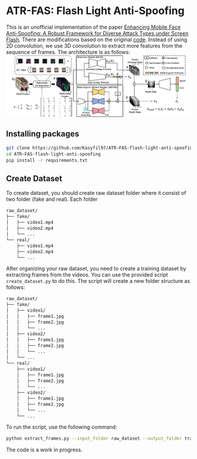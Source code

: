 # ATR-FAS: Flash Light Anti-Spoofing
This is an unofficial implementation of the paper [Enhancing Mobile Face Anti-Spoofing: A Robust Framework for Diverse Attack Types under Screen Flash](https://arxiv.org/abs/2308.15346). There are modifications based on the original [code](https://github.com/Chaochao-Lin/ATR-FAS). Instead of using 2D convolution, we use 3D convolution to extract more features from the sequence of frames. The architecture is as follows:
![fig2](https://github.com/Chaochao-Lin/ATR-FAS/blob/main/imgs/fig2.png)

## Installing packages
```bash
git clone https://github.com/Kasyfil97/ATR-FAS-flash-light-anti-spoofing.git
cd ATR-FAS-flash-light-anti-spoofing
pip install -r requirements.txt
```

## Create Dataset
To create dataset, you should create raw dataset folder where it consist of two folder (fake and real). Each folder 
```
raw_dataset/
├── fake/
│   ├── video1.mp4
│   ├── video2.mp4
│   └── ...
└── real/
    ├── video1.mp4
    ├── video2.mp4
    └── ...

```

After organizing your raw dataset, you need to create a training dataset by extracting frames from the videos. You can use the provided script `create_dataset.py` to do this. The script will create a new folder structure as follows:

```
raw_dataset/
├── fake/
│   ├── video1/
│   │   ├── frame1.jpg
│   │   ├── frame2.jpg
│   │   └── ...
│   ├── video2/
│   │   ├── frame1.jpg
│   │   ├── frame2.jpg
│   │   └── ...
│   └── ...
└── real/
    ├── video1/
    │   ├── frame1.jpg
    │   ├── frame2.jpg
    │   └── ...
    ├── video2/
    │   ├── frame1.jpg
    │   ├── frame2.jpg
    │   └── ...
    └── ...
```

To run the script, use the following command:

```bash
python extract_frames.py --input_folder raw_dataset --output_folder train_dataset
```
The code is a work in progress.
